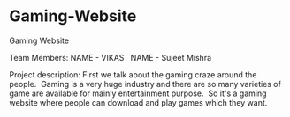 # Gaming-Website
Gaming Website


Team Members:
NAME - VIKAS  
NAME - Sujeet Mishra  





Project description:
First we talk about the gaming craze around the people. 
Gaming is a very huge industry and there are so many varieties of game are available for mainly entertainment purpose. 
So it's a gaming website where people can download and play games which they want.

